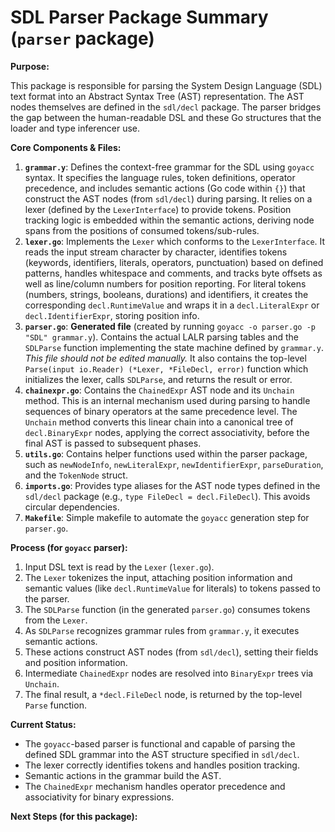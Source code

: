 # SDL Parser Package Summary (`parser` package)

**Purpose:**

This package is responsible for parsing the System Design Language (SDL) text format into an Abstract Syntax Tree (AST) representation. The AST nodes themselves are defined in the `sdl/decl` package. The parser bridges the gap between the human-readable DSL and these Go structures that the loader and type inferencer use.

**Core Components & Files:**

1.  **`grammar.y`**: Defines the context-free grammar for the SDL using `goyacc` syntax. It specifies the language rules, token definitions, operator precedence, and includes semantic actions (Go code within `{}`) that construct the AST nodes (from `sdl/decl`) during parsing. It relies on a lexer (defined by the `LexerInterface`) to provide tokens. Position tracking logic is embedded within the semantic actions, deriving node spans from the positions of consumed tokens/sub-rules.
2.  **`lexer.go`**: Implements the `Lexer` which conforms to the `LexerInterface`. It reads the input stream character by character, identifies tokens (keywords, identifiers, literals, operators, punctuation) based on defined patterns, handles whitespace and comments, and tracks byte offsets as well as line/column numbers for position reporting. For literal tokens (numbers, strings, booleans, durations) and identifiers, it creates the corresponding `decl.RuntimeValue` and wraps it in a `decl.LiteralExpr` or `decl.IdentifierExpr`, storing position info.
3.  **`parser.go`**: **Generated file** (created by running `goyacc -o parser.go -p "SDL" grammar.y`). Contains the actual LALR parsing tables and the `SDLParse` function implementing the state machine defined by `grammar.y`. *This file should not be edited manually.* It also contains the top-level `Parse(input io.Reader) (*Lexer, *FileDecl, error)` function which initializes the lexer, calls `SDLParse`, and returns the result or error.
4.  **`chainexpr.go`**: Contains the `ChainedExpr` AST node and its `Unchain` method. This is an internal mechanism used during parsing to handle sequences of binary operators at the same precedence level. The `Unchain` method converts this linear chain into a canonical tree of `decl.BinaryExpr` nodes, applying the correct associativity, before the final AST is passed to subsequent phases.
5.  **`utils.go`**: Contains helper functions used within the parser package, such as `newNodeInfo`, `newLiteralExpr`, `newIdentifierExpr`, `parseDuration`, and the `TokenNode` struct.
6.  **`imports.go`**: Provides type aliases for the AST node types defined in the `sdl/decl` package (e.g., `type FileDecl = decl.FileDecl`). This avoids circular dependencies.
7.  **`Makefile`**: Simple makefile to automate the `goyacc` generation step for `parser.go`.

**Process (for `goyacc` parser):**

1.  Input DSL text is read by the `Lexer` (`lexer.go`).
2.  The `Lexer` tokenizes the input, attaching position information and semantic values (like `decl.RuntimeValue` for literals) to tokens passed to the parser.
3.  The `SDLParse` function (in the generated `parser.go`) consumes tokens from the `Lexer`.
4.  As `SDLParse` recognizes grammar rules from `grammar.y`, it executes semantic actions.
5.  These actions construct AST nodes (from `sdl/decl`), setting their fields and position information.
6.  Intermediate `ChainedExpr` nodes are resolved into `BinaryExpr` trees via `Unchain`.
7.  The final result, a `*decl.FileDecl` node, is returned by the top-level `Parse` function.

**Current Status:**

*   The `goyacc`-based parser is functional and capable of parsing the defined SDL grammar into the AST structure specified in `sdl/decl`.
*   The lexer correctly identifies tokens and handles position tracking.
*   Semantic actions in the grammar build the AST.
*   The `ChainedExpr` mechanism handles operator precedence and associativity for binary expressions.

**Next Steps (for this package):**
